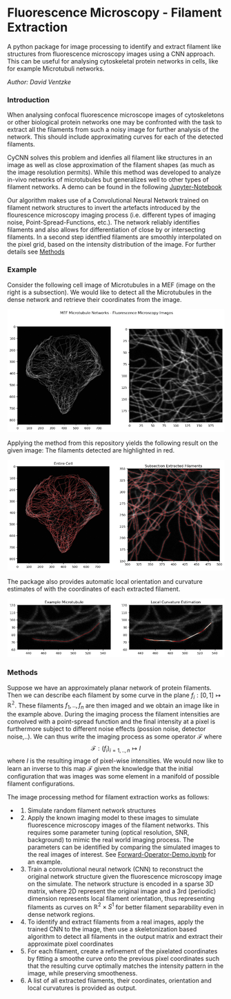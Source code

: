 # Fluorescence Microscopy - Filament Extraction
A python package for image processing to identify and extract filament like structures from fluorescence microscopy images using a CNN approach. This can be useful for analysing cytoskeletal protein networks in cells, like for example Microtubuli networks.

_Author: David Ventzke_

### Introduction
When analysing confocal fluorescence microscope images of cytoskeletons or other biological protein networks one may be confronted with the task to extract all the filaments from such a noisy image for further analysis of the network. This should include approximating curves for each of the detected filaments.

CyCNN solves this problem and idenfies all filament like structures in an image as well as close approximation of the filament shapes (as much as the image resolution permits). While this method was developed to analyze in-vivo networks of microtubules but generalizes well to other types of filament networks. A demo can be found in the following [Jupyter-Notebook](CNN%20Demo.ipynb)

Our algorithm makes use of a Convolutional Neural Network trained on filament network structures to invert the artefacts introduced by the flourescence microscopy imaging process (i.e. different types of imaging noise, Point-Spread-Functions, etc.). The network reliably identifies filaments and also allows for differentiation of close by or intersecting filaments. In a second step identfied filaments are smoothly interpolated on the pixel grid, based on the intensity distribution of the image. For further details see [Methods](#methods)

### Example

Consider the following cell image of Microtubules in a MEF (image on the right is a subsection). We would like to detect all the Microtubules in the dense network and retrieve their coordinates from the image. 

![Microtubules in Fibroblast](./example_img/example.png)

Applying the method from this repository yields the following result on the given image: The filaments detected are highlighted in red.

![Demo](./example_img/processed.png)

The package also provides automatic local orientation and curvature estimates of with the coordinates of each extracted filament. 

![Single Microtubule](./example_img/single.png)

### Methods

Suppose we have an approximately planar network of protein filaments. Then we can describe each filament by some curve in the plane $f_i: [0,1] \mapsto \mathbb{R^2}$. These filaments $f_1,..,f_n$ are then imaged and we obtain an image like in the example above. During the imaging process the filament intensities are convolved with a point-spread function and the final intensity at a pixel is furthermore subject to different noise effects (possion noise, detector noise,..). We can thus write the imaging process as some operator $\mathcal F$ where $$\mathcal{F}:(f_i)_{i=1,..,n} \mapsto I$$ where $I$ is the resulting image of pixel-wise intensities. We would now like to learn an inverse to this map $\mathcal F$ given the knowledge that the initial configuration that was images was some element in a manifold of possible filament configurations.

The image processing method for filament extraction works as follows:
- 1) Simulate random filament network structures
- 2) Apply the known imaging model to these images to simulate fluorescence microscopy images of the filament networks. This requires some parameter tuning (optical resolution, SNR, background) to mimic the real world imaging process. The parameters can be identified by comparing the simulated images to the real images of interest. See [Forward-Operator-Demo.ipynb](./Forward-Operator-Demo.ipynb) for an example.
- 3) Train a convolutional neural network (CNN) to reconstruct the original network structure given the fluorescence microscopy image on the simulate. The network structure is encoded in a sparse 3D matrix, where 2D represent the original image and a 3rd (periodic) dimension represents local filament orientation, thus representing filaments as curves on $\mathbb R^2 \times S^1$ for better filament separability even in dense network regions. 
- 4) To identify and extract filaments from a real images, apply the trained CNN to the image, then use a skeletonization based algorithm to detect all filaments in the output matrix and extract their approximate pixel coordinates
- 5) For each filament, create a refinement of the pixelated coordinates by fitting a smoothe curve onto the previous pixel coordinates such that the resulting curve optimally matches the intensity pattern in the image, while preserving smootheness.
- 6) A list of all extracted filaments, their coordinates, orientation and local curvatures is provided as output.
